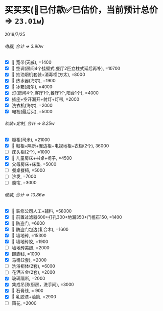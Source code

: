 # 买买买(👻已付款✅已估价，当前预计总价 => `23.01w`)
2018/7/25

###### 电器, 合计 => 3.90w
- [x] 👻 宽带(天威), =1400
- [x] 👻 空调(房间4个挂壁式,餐厅2匹立柱式延后再补), =10700
- [x] 👻 抽油烟机套装+消毒柜(方太), =8000
- [x] 👻 热水器(海尔), =1900
- [x] 👻 冰箱(海尔), =4000
- [x] 灯(房间4个,客厅1个,餐厅1个,阳台1个), =4000
- [x] 插座+空开漏开+射灯+灯带, =2000
- [x] 洗衣机(海尔), =2000
- [x] 电视(最后买), =5000
###### 软装+定制, 合计 => 8.25w
- [x] 橱柜(司米), =21000
- [x] 👻 鞋柜+隔断+餐边柜+电视地柜+衣柜(2个), 36000
- [ ] 床头柜(2个), =1000
- [x] 👻 儿童房床+书桌+椅子, =4500
- [x] 父母房床+床垫, =5000
- [ ] 餐桌餐椅, =5000
- [ ] 沙发, =7000
- [ ] 窗帘, =3000
###### 硬装, 合计 => 10.86w
- [x] 👻 装修公司人工+辅料, =58000
- [x] 👻 前置过滤器600+打孔300+地漏350+门槛石150, =1400
- [x] 👻 防盗门, =6600
- [x] 👻 防盗门包边(复合木), =1600
- [x] 👻 墙地砖, =15300
- [x] 👻 墙地砖胶, =1900
- [ ] 墙地砖美缝, =2000
- [x] 踢脚线, =1000
- [x] 马桶(2套), =2000
- [ ] 洗浴柜体(2套), =6000
- [ ] 花洒五金(2套), =2000
- [x] 玻璃隔断, =2000
- [x] 集成吊顶(厨房，洗手间), =3000
- [x] 👻 石膏线, = 900
- [x] 👻 乳胶漆+滚筒, =2900
- [ ] 窗花, =2000
